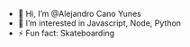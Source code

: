 - 👋 Hi, I’m @Alejandro Cano Yunes
- 👀 I’m interested in Javascript, Node, Python
- ⚡ Fun fact: Skateboarding
